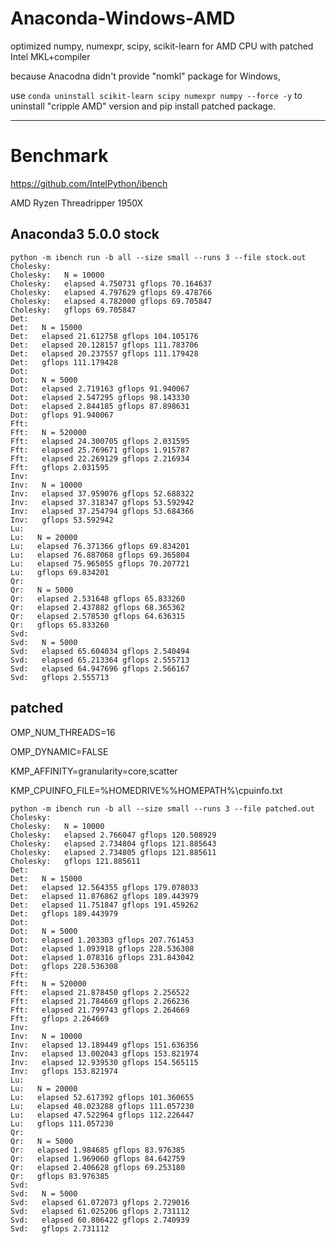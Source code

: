# Anaconda-Windows-AMD
optimized numpy, numexpr, scipy, scikit-learn for AMD CPU with patched Intel MKL+compiler

because Anacodna didn't provide "nomkl" package for Windows,

use `conda uninstall scikit-learn scipy numexpr numpy --force -y` to uninstall "cripple AMD" version and pip install patched package.

----

# Benchmark

https://github.com/IntelPython/ibench

AMD Ryzen Threadripper 1950X

## Anaconda3 5.0.0 stock
	python -m ibench run -b all --size small --runs 3 --file stock.out
	Cholesky:
	Cholesky:   N = 10000
	Cholesky:   elapsed 4.750731 gflops 70.164637
	Cholesky:   elapsed 4.797629 gflops 69.478766
	Cholesky:   elapsed 4.782000 gflops 69.705847
	Cholesky:   gflops 69.705847
	Det:
	Det:   N = 15000
	Det:   elapsed 21.612758 gflops 104.105176
	Det:   elapsed 20.128157 gflops 111.783706
	Det:   elapsed 20.237557 gflops 111.179428
	Det:   gflops 111.179428
	Dot:
	Dot:   N = 5000
	Dot:   elapsed 2.719163 gflops 91.940067
	Dot:   elapsed 2.547295 gflops 98.143330
	Dot:   elapsed 2.844185 gflops 87.898631
	Dot:   gflops 91.940067
	Fft:
	Fft:   N = 520000
	Fft:   elapsed 24.300705 gflops 2.031595
	Fft:   elapsed 25.769671 gflops 1.915787
	Fft:   elapsed 22.269129 gflops 2.216934
	Fft:   gflops 2.031595
	Inv:
	Inv:   N = 10000
	Inv:   elapsed 37.959076 gflops 52.688322
	Inv:   elapsed 37.318347 gflops 53.592942
	Inv:   elapsed 37.254794 gflops 53.684366
	Inv:   gflops 53.592942
	Lu:
	Lu:   N = 20000
	Lu:   elapsed 76.371366 gflops 69.834201
	Lu:   elapsed 76.887068 gflops 69.365804
	Lu:   elapsed 75.965055 gflops 70.207721
	Lu:   gflops 69.834201
	Qr:
	Qr:   N = 5000
	Qr:   elapsed 2.531648 gflops 65.833260
	Qr:   elapsed 2.437882 gflops 68.365362
	Qr:   elapsed 2.578530 gflops 64.636315
	Qr:   gflops 65.833260
	Svd:
	Svd:   N = 5000
	Svd:   elapsed 65.604034 gflops 2.540494
	Svd:   elapsed 65.213364 gflops 2.555713
	Svd:   elapsed 64.947696 gflops 2.566167
	Svd:   gflops 2.555713

## patched

OMP_NUM_THREADS=16

OMP_DYNAMIC=FALSE

KMP_AFFINITY=granularity=core,scatter

KMP_CPUINFO_FILE=%HOMEDRIVE%\%HOMEPATH%\cpuinfo.txt

	python -m ibench run -b all --size small --runs 3 --file patched.out
	Cholesky:
	Cholesky:   N = 10000
	Cholesky:   elapsed 2.766047 gflops 120.508929
	Cholesky:   elapsed 2.734804 gflops 121.885643
	Cholesky:   elapsed 2.734805 gflops 121.885611
	Cholesky:   gflops 121.885611
	Det:
	Det:   N = 15000
	Det:   elapsed 12.564355 gflops 179.078033
	Det:   elapsed 11.876862 gflops 189.443979
	Det:   elapsed 11.751847 gflops 191.459262
	Det:   gflops 189.443979
	Dot:
	Dot:   N = 5000
	Dot:   elapsed 1.203303 gflops 207.761453
	Dot:   elapsed 1.093918 gflops 228.536308
	Dot:   elapsed 1.078316 gflops 231.843042
	Dot:   gflops 228.536308
	Fft:
	Fft:   N = 520000
	Fft:   elapsed 21.878450 gflops 2.256522
	Fft:   elapsed 21.784669 gflops 2.266236
	Fft:   elapsed 21.799743 gflops 2.264669
	Fft:   gflops 2.264669
	Inv:
	Inv:   N = 10000
	Inv:   elapsed 13.189449 gflops 151.636356
	Inv:   elapsed 13.002043 gflops 153.821974
	Inv:   elapsed 12.939530 gflops 154.565115
	Inv:   gflops 153.821974
	Lu:
	Lu:   N = 20000
	Lu:   elapsed 52.617392 gflops 101.360655
	Lu:   elapsed 48.023288 gflops 111.057230
	Lu:   elapsed 47.522964 gflops 112.226447
	Lu:   gflops 111.057230
	Qr:
	Qr:   N = 5000
	Qr:   elapsed 1.984685 gflops 83.976385
	Qr:   elapsed 1.969060 gflops 84.642759
	Qr:   elapsed 2.406628 gflops 69.253180
	Qr:   gflops 83.976385
	Svd:
	Svd:   N = 5000
	Svd:   elapsed 61.072073 gflops 2.729016
	Svd:   elapsed 61.025206 gflops 2.731112
	Svd:   elapsed 60.806422 gflops 2.740939
	Svd:   gflops 2.731112
